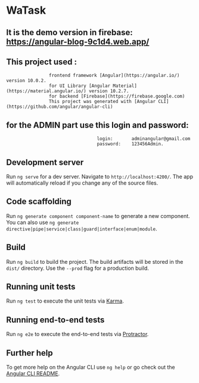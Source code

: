 # WaTask
## It is the demo version in firebase: https://angular-blog-9c1d4.web.app/ 

## This project used : <br />  
                    frontend framework [Angular](https://angular.io/) version 10.0.2. 
                    for UI Library [Angular Material](https://material.angular.io/) version 10.2.7.   
                    for backend [Firebase](https://firebase.google.com)
                    This project was generated with [Angular CLI](https://github.com/angular/angular-cli)


## for the ADMIN part use this login and password: <br />
                                      login:       adminangular@gmail.com  
                                      password:    123456Admin.     


## Development server

Run `ng serve` for a dev server. Navigate to `http://localhost:4200/`. The app will automatically reload if you change any of the source files.

## Code scaffolding

Run `ng generate component component-name` to generate a new component. You can also use `ng generate directive|pipe|service|class|guard|interface|enum|module`.

## Build

Run `ng build` to build the project. The build artifacts will be stored in the `dist/` directory. Use the `--prod` flag for a production build.

## Running unit tests

Run `ng test` to execute the unit tests via [Karma](https://karma-runner.github.io).

## Running end-to-end tests

Run `ng e2e` to execute the end-to-end tests via [Protractor](http://www.protractortest.org/).

## Further help

To get more help on the Angular CLI use `ng help` or go check out the [Angular CLI README](https://github.com/angular/angular-cli/blob/master/README.md).
